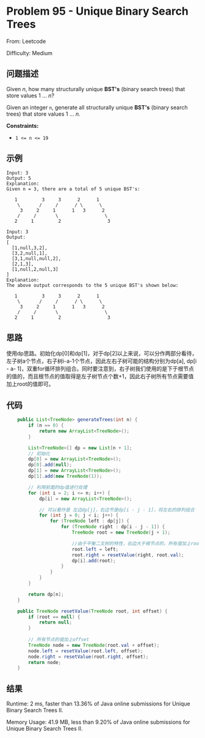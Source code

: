 # Problem 95 - Unique Binary Search Trees

From: Leetcode

Difficulty: Medium



## 问题描述

Given *n*, how many structurally unique **BST's** (binary search trees) that store values 1 ... *n*?



Given an integer `n`, generate all structurally unique **BST's** (binary search trees) that store values 1 ... *n*.

**Constraints:**

- `1 <= n <= 19`

## 示例

```
Input: 3
Output: 5
Explanation:
Given n = 3, there are a total of 5 unique BST's:

   1         3     3      2      1
    \       /     /      / \      \
     3     2     1      1   3      2
    /     /       \                 \
   2     1         2                 3
```



```
Input: 3
Output:
[
  [1,null,3,2],
  [3,2,null,1],
  [3,1,null,null,2],
  [2,1,3],
  [1,null,2,null,3]
]
Explanation:
The above output corresponds to the 5 unique BST's shown below:

   1         3     3      2      1
    \       /     /      / \      \
     3     2     1      1   3      2
    /     /       \                 \
   2     1         2                 3
```

## 思路

​	使用dp思路。初始化dp[0]和dp[1]，对于dp[2]以上来说，可以分作两部分看待，左子树a个节点，右子树i-a-1个节点，因此左右子树可能的结构分别为dp[a], dp[i - a- 1]，双重for循环排列组合。同时要注意到，右子树我们使用的是下于根节点的值的，而且根节点的值取得是左子树节点个数+1，因此右子树所有节点需要值加上root的值即可。

## 代码

```java
    public List<TreeNode> generateTrees(int n) {
        if (n == 0) {
            return new ArrayList<TreeNode>();
        }

        List<TreeNode>[] dp = new List[n + 1];
        // 初始化
        dp[0] = new ArrayList<TreeNode>();
        dp[0].add(null);
        dp[1] = new ArrayList<TreeNode>();
        dp[1].add(new TreeNode(1));

        // 利用前面的dp值进行处理
        for (int i = 2; i <= n; i++) {
            dp[i] = new ArrayList<TreeNode>();

            // 可以看作是 左边dp[j]，右边节是dp[i - j - 1]，将左右的排列组合
            for (int j = 0; j < i; j++) {
                for (TreeNode left : dp[j]) {
                    for (TreeNode right : dp[i - j - 1]) {
                        TreeNode root = new TreeNode(j + 1);

                        //由于平衡二叉树的特性，右边大于根节点的，所有值加上root的值等于取了后面的数
                        root.left = left;
                        root.right = resetValue(right, root.val);
                        dp[i].add(root);
                    }
                }
            }
        }

        return dp[n];
    }

    public TreeNode resetValue(TreeNode root, int offset) {
        if (root == null) {
            return null;
        }
        
        // 所有节点的值加上offset
        TreeNode node = new TreeNode(root.val + offset);
        node.left = resetValue(root.left, offset);
        node.right = resetValue(root.right, offset);
        return node;
    }
```



## 结果

Runtime: 2 ms, faster than 13.36% of Java online submissions for Unique Binary Search Trees II.

Memory Usage: 41.9 MB, less than 9.20% of Java online submissions for Unique Binary Search Trees II.